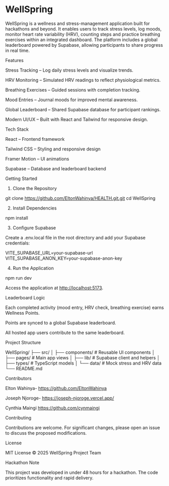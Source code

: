 # WellSpring

WellSpring is a wellness and stress-management application built for hackathons and beyond. It enables users to track stress levels, log moods, monitor heart rate variability (HRV), counting steps and practice breathing exercises within an integrated dashboard. The platform includes a global leaderboard powered by Supabase, allowing participants to share progress in real time.

Features

Stress Tracking – Log daily stress levels and visualize trends.

HRV Monitoring – Simulated HRV readings to reflect physiological metrics.

Breathing Exercises – Guided sessions with completion tracking.

Mood Entries – Journal moods for improved mental awareness.

Global Leaderboard – Shared Supabase database for participant rankings.

Modern UI/UX – Built with React and Tailwind for responsive design.

Tech Stack

React – Frontend framework

Tailwind CSS – Styling and responsive design

Framer Motion – UI animations

Supabase – Database and leaderboard backend

Getting Started

1. Clone the Repository

git clone <https://github.com/EltonWahinya/HEALTH.git.git>
cd WellSpring

2. Install Dependencies

npm install

3. Configure Supabase

Create a .env.local file in the root directory and add your Supabase credentials:

VITE_SUPABASE_URL=your-supabase-url
VITE_SUPABASE_ANON_KEY=your-supabase-anon-key

4. Run the Application

npm run dev

Access the application at <http://localhost:5173>.

Leaderboard Logic

Each completed activity (mood entry, HRV check, breathing exercise) earns Wellness Points.

Points are synced to a global Supabase leaderboard.

All hosted app users contribute to the same leaderboard.

Project Structure

WellSpring/
├── src/
│   ├── components/    # Reusable UI components
│   ├── pages/         # Main app views
│   ├── lib/           # Supabase client and helpers
│   ├── types/         # TypeScript models
│   └── data/          # Mock stress and HRV data
└── README.md

Contributors

Elton Wahinya- <https://github.com/EltonWahinya>

Joseph Njoroge- <https://joseph-njoroge.vercel.app/>

Cynthia Maingi <https://github.com/cynmaingi>

Contributing

Contributions are welcome. For significant changes, please open an issue to discuss the proposed modifications.

License

MIT License © 2025 WellSpring Project Team

Hackathon Note

This project was developed in under 48 hours for a hackathon. The code prioritizes functionality and rapid delivery.
